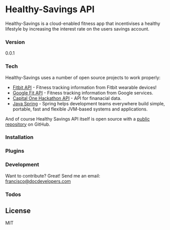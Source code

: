 # Healthy-Savings API

Healthy-Savings is a cloud-enabled fitness app that incentivises a healthy lifestyle by increasing the interest rate on the users savings account.

### Version
0.0.1

### Tech

Healthy-Savings uses a number of open source projects to work properly:

* [Fitbit API] - Fitness tracking information from Fitbit wearable devices!
* [Google Fit API] - Fitness tracking information from Google services.
* [Capital One Hackathon API] - API for finanacial data.
* [Java Spring] - Spring helps development teams everywhere build simple, portable,  fast and flexible JVM-based systems and applications.

And of course Healthy Savings API itself is open source with a [public repository][healthy-github]
 on GitHub.

### Installation

### Plugins

### Development

Want to contribute? Great! Send me an email: francisco@docdevelopers.com

### Todos

License
----

MIT


[//]: # (These are reference links used in the body of this note and get stripped out when the markdown processor does its job. There is no need to format nicely because it shouldn't be seen. Thanks SO - http://stackoverflow.com/questions/4823468/store-comments-in-markdown-syntax)


   [healthy-github]: <https://github.com/DocDevelopers/Healthy-Savings>
   [git-repo-url]: <https://github.com/DocDevelopers/Healthy-Savings.git>
   [Francisco Alberto Castellanos]: <http://docdevelopers.com>
   [Capital One Hackathon API]: <http://twitter.com/tjholowaychuk>
   [Google Fit API]: <https://developers.google.com/fit/rest/>
   [Fitbit API]: <https://dev.fitbit.com/docs/>
   [Java Spring]: <http://spring.io/>
